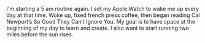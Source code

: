 
I'm starting a 5 am routine again. I set my Apple Watch to wake me up every day at that time. Woke up, fixed french press coffee, then began reading Cal Newport’s So Good They Can’t Ignore You. My goal is to have space at the beginning of my day to learn and create. I also want to start running two miles before the sun rises.